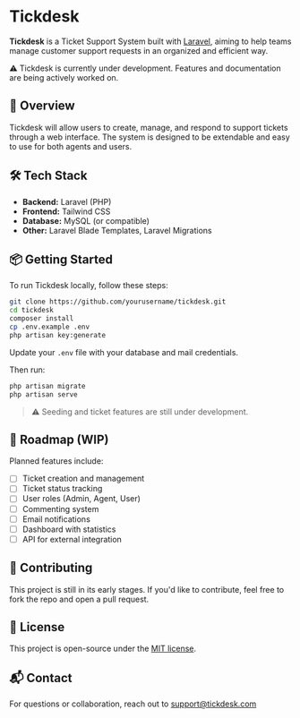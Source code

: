 # Tickdesk

**Tickdesk** is a Ticket Support System built with [Laravel](https://laravel.com/), aiming to help teams manage customer support requests in an organized and efficient way.

⚠️ Tickdesk is currently under development. Features and documentation are being actively worked on.

## 📌 Overview

Tickdesk will allow users to create, manage, and respond to support tickets through a web interface. The system is designed to be extendable and easy to use for both agents and users.

## 🛠️ Tech Stack

- **Backend:** Laravel (PHP)
- **Frontend:** Tailwind CSS
- **Database:** MySQL (or compatible)
- **Other:** Laravel Blade Templates, Laravel Migrations

## 📦 Getting Started

To run Tickdesk locally, follow these steps:

```bash
git clone https://github.com/yourusername/tickdesk.git
cd tickdesk
composer install
cp .env.example .env
php artisan key:generate
```

Update your `.env` file with your database and mail credentials.

Then run:

```bash
php artisan migrate
php artisan serve
```

> ⚠️ Seeding and ticket features are still under development.

## 🚧 Roadmap (WIP)

Planned features include:

- [ ] Ticket creation and management
- [ ] Ticket status tracking
- [ ] User roles (Admin, Agent, User)
- [ ] Commenting system
- [ ] Email notifications
- [ ] Dashboard with statistics
- [ ] API for external integration

## 🤝 Contributing

This project is still in its early stages. If you'd like to contribute, feel free to fork the repo and open a pull request.

## 📄 License

This project is open-source under the [MIT license](LICENSE).

## 📬 Contact

For questions or collaboration, reach out to [support@tickdesk.com](mailto:support@tickdesk.com)
